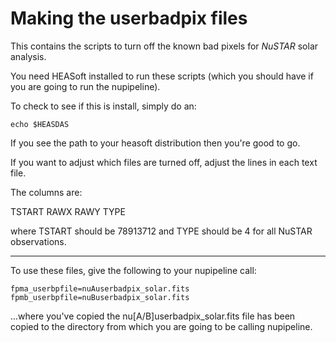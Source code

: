 # Making the userbadpix files

This contains the scripts to turn off the known bad pixels for *NuSTAR* solar analysis.

You need HEASoft installed to run these scripts (which you should have if you are going
to run the nupipeline).

To check to see if this is install, simply do an:

`echo $HEASDAS`

If you see the path to your heasoft distribution then you're good to go.

If you want to adjust which files are turned off, adjust the lines in each text file.

The columns are:

TSTART     RAWX      RAWY     TYPE

where TSTART should be 78913712 and TYPE should be 4 for all NuSTAR observations.

---

To use these files, give the following to your nupipeline call:

```
fpma_userbpfile=nuAuserbadpix_solar.fits fpmb_userbpfile=nuBuserbadpix_solar.fits
```

...where you've copied the nu[A/B]userbadpix_solar.fits file has been copied to the
directory from which you are going to be calling nupipeline.

